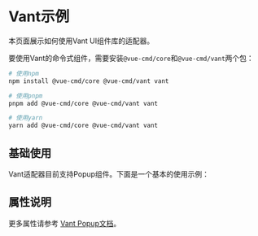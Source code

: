 # Vant示例

本页面展示如何使用Vant UI组件库的适配器。

要使用Vant的命令式组件，需要安装`@vue-cmd/core`和`@vue-cmd/vant`两个包：

```bash
# 使用npm
npm install @vue-cmd/core @vue-cmd/vant vant

# 使用pnpm
pnpm add @vue-cmd/core @vue-cmd/vant vant

# 使用yarn
yarn add @vue-cmd/core @vue-cmd/vant vant
```

## 基础使用

Vant适配器目前支持Popup组件。下面是一个基本的使用示例：

<demo vue="../components/vant.vue"></demo>

## 属性说明

更多属性请参考 [Vant Popup文档](https://vant-ui.github.io/vant/#/zh-CN/popup#api)。
